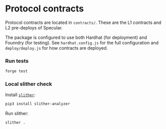 # Protocol contracts
Protocol contracts are located in `contracts/`. 
These are the L1 contracts and L2 pre-deploys of Specular. 

The package is configured to use both Hardhat (for deployment) and Founrdry (for testing).
See `hardhat.config.js` for the full configuration and `deploy/deploy.js` for how contracts are deployed.

### Run tests

```sh
forge test
```

### Local slither check
Install [`slither`](https://github.com/crytic/slither):
```sh
pip3 install slither-analyzer
```

Run slither:
```sh
slither .
```

